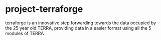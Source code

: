 # project-terraforge
terraforge is an innovative step forwarding towards the data occupied by the 25 year old TERRA, providing data in a easier format using all the 5 modules of TERRA
